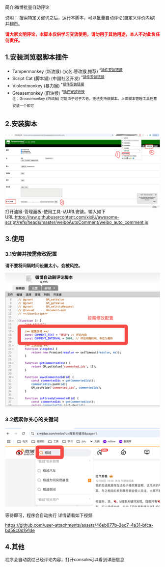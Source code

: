 简介:微博批量自动评论<br>

说明：
搜索特定关键词之后，运行本脚本，可以批量自动评论(自定义评价内容)并翻页。

<strong style="color: red">请大家文明评论，本脚本仅供学习交流使用，请勿用于其他用途，本人不对此负任何责任。</strong>

## 1.安装浏览器脚本插件<br>

* Tampermonkey (新油猴) (又名:篡改猴,推荐) <sup>*<a href="https://www.tampermonkey.net/">插件安装链接</a></sup>  
* Script Cat (脚本猫) (中国社区开发) <sup>*<a href="https://docs.scriptcat.org/">插件安装链接</a></sup>
* Violentmonkey (暴力猴) <sup>*<a href="https://violentmonkey.github.io/get-it/">插件安装链接</a></sup>
* Greasemonkey (旧油猴) <sup>*<a href="https://addons.mozilla.org/firefox/addon/greasemonkey/">插件安装链接</a></sup> </br> <sup>注：Greasemonkey (旧油猴) 可能由于过于古老，无法支持该脚本。上面脚本管理工具任意安装一个即可</sup>

## 2.安装脚本<br>

![Images](images/tampermonkey.png)
打开油猴-管理面板-使用工具-从URL安装。输入如下URL:<https://raw.githubusercontent.com/xixiU/awesome-script/refs/heads/master/weiboAutoComment/weibo_auto_comment.js>

## 3.使用

### 3.1安装并按需修改配置

<strong>请不要将间隔时间设置太小，会被风控。</strong>

![Images](images/step1.png)

### 3.2搜索你关心的关键词

![Images](images/step2.png)

等待即可，程序会自动执行
详情请看如下视频

<https://github.com/user-attachments/assets/46eb877b-2ec7-4a31-bfca-bd58c0d191de>

## 4.其他

程序会自动跳过已经评论内容，打开console可以看到详细信息
